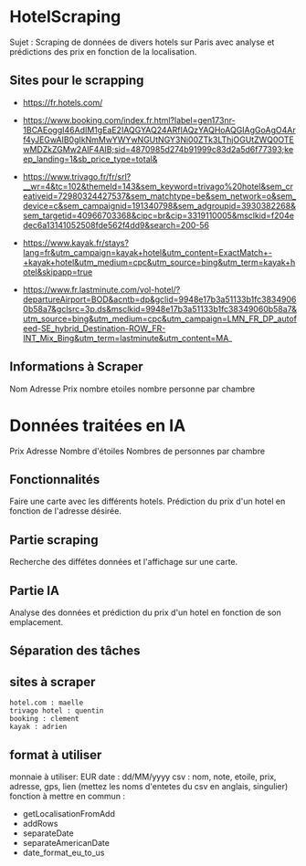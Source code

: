 # HotelScraping

Sujet :
Scraping de données de divers hotels sur Paris avec analyse et prédictions des prix en fonction de la localisation.

## Sites pour le scrapping
-   https://fr.hotels.com/
-   https://www.booking.com/index.fr.html?label=gen173nr-1BCAEoggI46AdIM1gEaE2IAQGYAQ24ARfIAQzYAQHoAQGIAgGoAgO4Arf4yJEGwAIB0gIkNmMwYWYwNGUtNGY3Ni00ZTk3LThjOGUtZWQ0OTEwMDZkZGMw2AIF4AIB;sid=4870985d274b91999c83d2a5d6f77393;keep_landing=1&sb_price_type=total&

-   https://www.trivago.fr/fr/srl?__wr=4&tc=102&themeId=143&sem_keyword=trivago%20hotel&sem_creativeid=72980324427537&sem_matchtype=be&sem_network=o&sem_device=c&sem_campaignid=191340798&sem_adgroupid=3930382268&sem_targetid=40966703368&cipc=br&cip=3319110005&msclkid=f204edec6a13141052508fde562f4dd9&search=200-56

-   https://www.kayak.fr/stays?lang=fr&utm_campaign=kayak+hotel&utm_content=ExactMatch+-+kayak+hotel&utm_medium=cpc&utm_source=bing&utm_term=kayak+hotel&skipapp=true

-   https://www.fr.lastminute.com/vol-hotel/?departureAirport=BOD&acntb=dp&gclid=9948e17b3a51133b1fc38349060b58a7&gclsrc=3p.ds&msclkid=9948e17b3a51133b1fc38349060b58a7&utm_source=bing&utm_medium=cpc&utm_campaign=LMN_FR_DP_autofeed-SE_hybrid_Destination-ROW_FR-INT_Mix_Bing&utm_term=lastminute&utm_content=MA_

## Informations à Scraper

Nom
Adresse
Prix
nombre etoiles
nombre personne par chambre

# Données traitées en IA


Prix
Adresse
Nombre d'étoiles
Nombres de personnes par chambre

## Fonctionnalités  

Faire une carte avec les différents hotels.
Prédiction du prix d'un hotel en fonction de l'adresse désirée.

## Partie scraping 

Recherche des diffétes données et l'affichage sur une carte.

## Partie IA

Analyse des données et prédiction du prix d'un hotel en fonction de son emplacement.

## Séparation des tâches

## sites à scraper
    hotel.com : maelle
    trivago hotel : quentin
    booking : clement
    kayak : adrien

## format à utiliser 

monnaie à utiliser: EUR 
date : dd/MM/yyyy
csv : nom, note, etoile, prix, adresse, gps, lien
(mettez les noms d'entetes du csv en anglais, singulier)
fonction à mettre en commun : 
- getLocalisationFromAdd
- addRows
- separateDate 
- separateAmericanDate
- date_format_eu_to_us


